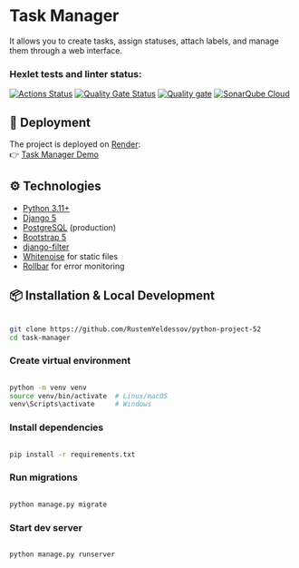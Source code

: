 #  Task Manager

It allows you to create tasks, assign statuses, attach labels, and manage them through a web interface.  


### Hexlet tests and linter status:
[![Actions Status](https://github.com/VVP04/python-project-52/actions/workflows/hexlet-check.yml/badge.svg)](https://github.com/RustemYeldessov/python-project-52/actions)
[![Quality Gate Status](https://sonarcloud.io/api/project_badges/measure?project=RustemYeldessov_python-project-52&metric=alert_status)](https://sonarcloud.io/summary/new_code?id=RustemYeldessov_python-project-52)
[![Quality gate](https://sonarcloud.io/api/project_badges/quality_gate?project=RustemYeldessov_python-project-52)](https://sonarcloud.io/summary/new_code?id=RustemYeldessov_python-project-52)
[![SonarQube Cloud](https://sonarcloud.io/images/project_badges/sonarcloud-light.svg)](https://sonarcloud.io/summary/new_code?id=RustemYeldessov_python-project-52)


## 🚀 Deployment  
The project is deployed on [Render](https://render.com):  
👉 [Task Manager Demo](https://python-project-52-au35.onrender.com) 


## ⚙️ Technologies
- [Python 3.11+](https://www.python.org/)  
- [Django 5](https://www.djangoproject.com/)  
- [PostgreSQL](https://www.postgresql.org/) (production)  
- [Bootstrap 5](https://getbootstrap.com/)  
- [django-filter](https://django-filter.readthedocs.io/)  
- [Whitenoise](http://whitenoise.evans.io/) for static files  
- [Rollbar](https://rollbar.com/) for error monitoring  

## 📦 Installation & Local Development

```bash

git clone https://github.com/RustemYeldessov/python-project-52
cd task-manager
```
### Create virtual environment
```bash

python -m venv venv
source venv/bin/activate  # Linux/macOS
venv\Scripts\activate     # Windows
```

### Install dependencies
```bash

pip install -r requirements.txt
```

### Run migrations
```bash

python manage.py migrate
```
### Start dev server
```bash

python manage.py runserver
```
